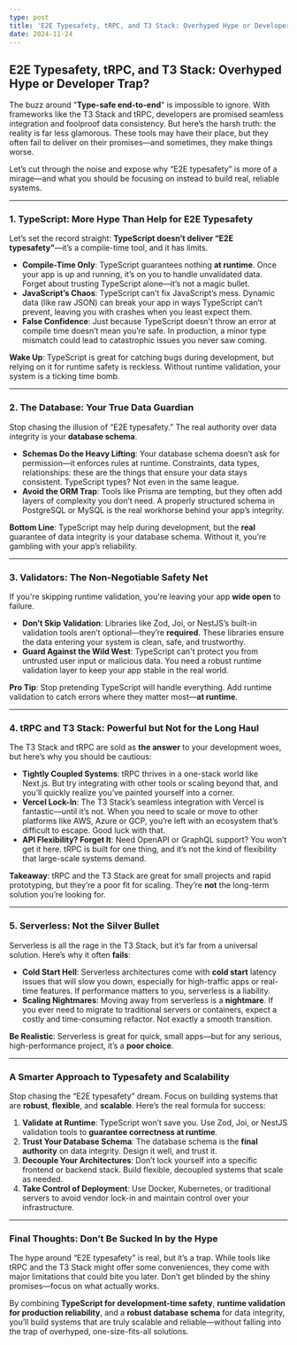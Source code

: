 ```yaml
---
type: post
title: 'E2E Typesafety, tRPC, and T3 Stack: Overhyped Hype or Developer Trap?'
date: 2024-11-24
---
```


## E2E Typesafety, tRPC, and T3 Stack: Overhyped Hype or Developer Trap?

The buzz around "**Type-safe end-to-end**" is impossible to ignore. With frameworks like the T3 Stack and tRPC, developers are promised seamless integration and foolproof data consistency. But here’s the harsh truth: the reality is far less glamorous. These tools may have their place, but they often fail to deliver on their promises—and sometimes, they make things worse.

Let’s cut through the noise and expose why “E2E typesafety” is more of a mirage—and what you should be focusing on instead to build real, reliable systems.

---

### 1. TypeScript: More Hype Than Help for E2E Typesafety

Let’s set the record straight: **TypeScript doesn’t deliver “E2E typesafety”**—it’s a compile-time tool, and it has limits.

- **Compile-Time Only**: TypeScript guarantees nothing **at runtime**. Once your app is up and running, it’s on you to handle unvalidated data. Forget about trusting TypeScript alone—it’s not a magic bullet.
- **JavaScript’s Chaos**: TypeScript can’t fix JavaScript’s mess. Dynamic data (like raw JSON) can break your app in ways TypeScript can’t prevent, leaving you with crashes when you least expect them.
- **False Confidence**: Just because TypeScript doesn't throw an error at compile time doesn’t mean you’re safe. In production, a minor type mismatch could lead to catastrophic issues you never saw coming.

**Wake Up**: TypeScript is great for catching bugs during development, but relying on it for runtime safety is reckless. Without runtime validation, your system is a ticking time bomb.

---

### 2. The Database: Your True Data Guardian

Stop chasing the illusion of “E2E typesafety.” The real authority over data integrity is your **database schema**.

- **Schemas Do the Heavy Lifting**: Your database schema doesn’t ask for permission—it enforces rules at runtime. Constraints, data types, relationships: these are the things that ensure your data stays consistent. TypeScript types? Not even in the same league.
- **Avoid the ORM Trap**: Tools like Prisma are tempting, but they often add layers of complexity you don’t need. A properly structured schema in PostgreSQL or MySQL is the real workhorse behind your app’s integrity.

**Bottom Line**: TypeScript may help during development, but the **real** guarantee of data integrity is your database schema. Without it, you’re gambling with your app’s reliability.

---

### 3. Validators: The Non-Negotiable Safety Net

If you're skipping runtime validation, you're leaving your app **wide open** to failure.

- **Don’t Skip Validation**: Libraries like Zod, Joi, or NestJS’s built-in validation tools aren’t optional—they’re **required**. These libraries ensure the data entering your system is clean, safe, and trustworthy.
- **Guard Against the Wild West**: TypeScript can't protect you from untrusted user input or malicious data. You need a robust runtime validation layer to keep your app stable in the real world.

**Pro Tip**: Stop pretending TypeScript will handle everything. Add runtime validation to catch errors where they matter most—**at runtime**.

---

### 4. tRPC and T3 Stack: Powerful but Not for the Long Haul

The T3 Stack and tRPC are sold as **the answer** to your development woes, but here’s why you should be cautious:

- **Tightly Coupled Systems**: tRPC thrives in a one-stack world like Next.js. But try integrating with other tools or scaling beyond that, and you’ll quickly realize you’ve painted yourself into a corner.
- **Vercel Lock-In**: The T3 Stack’s seamless integration with Vercel is fantastic—until it’s not. When you need to scale or move to other platforms like AWS, Azure or GCP, you’re left with an ecosystem that’s difficult to escape. Good luck with that.
- **API Flexibility? Forget It**: Need OpenAPI or GraphQL support? You won’t get it here. tRPC is built for one thing, and it’s not the kind of flexibility that large-scale systems demand.

**Takeaway**: tRPC and the T3 Stack are great for small projects and rapid prototyping, but they’re a poor fit for scaling. They’re **not** the long-term solution you’re looking for.

---

### 5. Serverless: Not the Silver Bullet

Serverless is all the rage in the T3 Stack, but it’s far from a universal solution. Here’s why it often **fails**:

- **Cold Start Hell**: Serverless architectures come with **cold start** latency issues that will slow you down, especially for high-traffic apps or real-time features. If performance matters to you, serverless is a liability.
- **Scaling Nightmares**: Moving away from serverless is a **nightmare**. If you ever need to migrate to traditional servers or containers, expect a costly and time-consuming refactor. Not exactly a smooth transition.

**Be Realistic**: Serverless is great for quick, small apps—but for any serious, high-performance project, it’s a **poor choice**.

---

### A Smarter Approach to Typesafety and Scalability

Stop chasing the “E2E typesafety” dream. Focus on building systems that are **robust**, **flexible**, and **scalable**. Here’s the real formula for success:

1. **Validate at Runtime**: TypeScript won’t save you. Use Zod, Joi, or NestJS validation tools to **guarantee correctness at runtime**.
2. **Trust Your Database Schema**: The database schema is the **final authority** on data integrity. Design it well, and trust it.
3. **Decouple Your Architectures**: Don’t lock yourself into a specific frontend or backend stack. Build flexible, decoupled systems that scale as needed.
4. **Take Control of Deployment**: Use Docker, Kubernetes, or traditional servers to avoid vendor lock-in and maintain control over your infrastructure.

---

### Final Thoughts: Don’t Be Sucked In by the Hype

The hype around “E2E typesafety” is real, but it’s a trap. While tools like tRPC and the T3 Stack might offer some conveniences, they come with major limitations that could bite you later. Don’t get blinded by the shiny promises—focus on what actually works.

By combining **TypeScript for development-time safety**, **runtime validation for production reliability**, and a **robust database schema** for data integrity, you’ll build systems that are truly scalable and reliable—without falling into the trap of overhyped, one-size-fits-all solutions.
